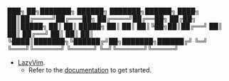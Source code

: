 ███╗   ██╗███████╗ ██████╗    ███████╗██████╗
████╗  ██║██╔════╝██╔═══██╗   ██╔════╝██╔══██╗
██╔██╗ ██║█████╗  ██║   ██║   █████╗  ██║  ██║
██║╚██╗██║██╔══╝  ██║   ██║   ██╔══╝  ██║  ██║
██║ ╚████║███████╗╚██████╔╝██╗███████╗██████╔╝
╚═╝  ╚═══╝╚══════╝ ╚═════╝ ╚═╝╚══════╝╚═════╝

- [LazyVim](https://github.com/LazyVim/LazyVim).
  - Refer to the [documentation](https://lazyvim.github.io/installation) to get started.
